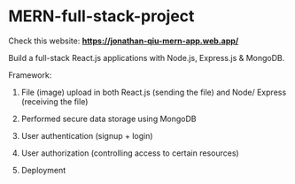 # MERN-full-stack-project

Check this website: **https://jonathan-qiu-mern-app.web.app/**

Build a full-stack React.js applications with Node.js, Express.js & MongoDB.

Framework:

1. File (image) upload in both React.js (sending the file) and Node/ Express (receiving the file)

2. Performed secure data storage using MongoDB

3. User authentication (signup + login)

4. User authorization (controlling access to certain resources)

5. Deployment 




